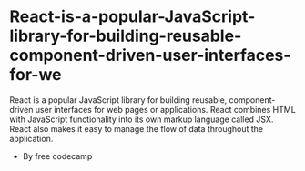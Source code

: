 # React-is-a-popular-JavaScript-library-for-building-reusable-component-driven-user-interfaces-for-we
React is a popular JavaScript library for building reusable, component-driven user interfaces for web pages or applications.  React combines HTML with JavaScript functionality into its own markup language called JSX. React also makes it easy to manage the flow of data throughout the application.

- By free codecamp

